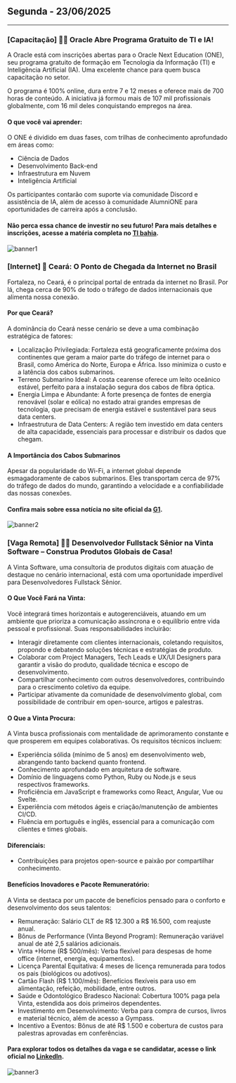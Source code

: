 ## Segunda - 23/06/2025

___

### [Capacitação] 🧑‍🎓 Oracle Abre Programa Gratuito de TI e IA!

A Oracle está com inscrições abertas para o Oracle Next Education (ONE), seu programa gratuito de formação em Tecnologia da Informação (TI) e Inteligência Artificial (IA). Uma excelente chance para quem busca capacitação no setor.

O programa é 100% online, dura entre 7 e 12 meses e oferece mais de 700 horas de conteúdo. A iniciativa já formou mais de 107 mil profissionais globalmente, com 16 mil deles conquistando empregos na área.

#### O que você vai aprender:
O ONE é dividido em duas fases, com trilhas de conhecimento aprofundado em áreas como:
- Ciência de Dados
- Desenvolvimento Back-end
- Infraestrutura em Nuvem
- Inteligência Artificial

Os participantes contarão com suporte via comunidade Discord e assistência de IA, além de acesso à comunidade AlumniONE para oportunidades de carreira após a conclusão.

#### Não perca essa chance de investir no seu futuro! Para mais detalhes e inscrições, acesse a matéria completa no [TI bahia](tibahia.com/educacao/oracle-abre-inscricoes-para-o-seu-programa-gratuito-de-formacao-em-ti-e-ia/).

![banner1](imagens/01_2306.png)

### [Internet] 🛜 Ceará: O Ponto de Chegada da Internet no Brasil

Fortaleza, no Ceará, é o principal portal de entrada da internet no Brasil. Por lá, chega cerca de 90% de todo o tráfego de dados internacionais que alimenta nossa conexão.

#### Por que Ceará?
A dominância do Ceará nesse cenário se deve a uma combinação estratégica de fatores:
- Localização Privilegiada: Fortaleza está geograficamente próxima dos continentes que geram a maior parte do tráfego de internet para o Brasil, como América do Norte, Europa e África. Isso minimiza o custo e a latência dos cabos submarinos.
- Terreno Submarino Ideal: A costa cearense oferece um leito oceânico estável, perfeito para a instalação segura dos cabos de fibra óptica.
- Energia Limpa e Abundante: A forte presença de fontes de energia renovável (solar e eólica) no estado atrai grandes empresas de tecnologia, que precisam de energia estável e sustentável para seus data centers.
- Infraestrutura de Data Centers: A região tem investido em data centers de alta capacidade, essenciais para processar e distribuir os dados que chegam.

#### A Importância dos Cabos Submarinos
Apesar da popularidade do Wi-Fi, a internet global depende esmagadoramente de cabos submarinos. Eles transportam cerca de 97% do tráfego de dados do mundo, garantindo a velocidade e a confiabilidade das nossas conexões.

#### Confira mais sobre essa notícia no site oficial da [G1](https://g1.globo.com/tecnologia/noticia/2025/06/21/por-que-90-dos-dados-de-internet-que-chegam-ao-brasil-passam-por-essa-praia-do-ceara.ghtml).

![banner2](imagens/02_2306.png)


### [Vaga Remota] 🧑‍💻 Desenvolvedor Fullstack Sênior na Vinta Software – Construa Produtos Globais de Casa!

A Vinta Software, uma consultoria de produtos digitais com atuação de destaque no cenário internacional, está com uma oportunidade imperdível para Desenvolvedores Fullstack Sênior.

#### O Que Você Fará na Vinta:
Você integrará times horizontais e autogerenciáveis, atuando em um ambiente que prioriza a comunicação assíncrona e o equilíbrio entre vida pessoal e profissional. Suas responsabilidades incluirão:
- Interagir diretamente com clientes internacionais, coletando requisitos, propondo e debatendo soluções técnicas e estratégias de produto.
- Colaborar com Project Managers, Tech Leads e UX/UI Designers para garantir a visão do produto, qualidade técnica e escopo de desenvolvimento.
- Compartilhar conhecimento com outros desenvolvedores, contribuindo para o crescimento coletivo da equipe.
- Participar ativamente da comunidade de desenvolvimento global, com possibilidade de contribuir em open-source, artigos e palestras.

#### O Que a Vinta Procura:
A Vinta busca profissionais com mentalidade de aprimoramento constante e que prosperem em equipes colaborativas. Os requisitos técnicos incluem:
- Experiência sólida (mínimo de 5 anos) em desenvolvimento web, abrangendo tanto backend quanto frontend.
- Conhecimento aprofundado em arquitetura de software.
- Domínio de linguagens como Python, Ruby ou Node.js e seus respectivos frameworks.
- Proficiência em JavaScript e frameworks como React, Angular, Vue ou Svelte.
- Experiência com métodos ágeis e criação/manutenção de ambientes CI/CD.
- Fluência em português e inglês, essencial para a comunicação com clientes e times globais.

#### Diferenciais:
- Contribuições para projetos open-source e paixão por compartilhar conhecimento.

#### Benefícios Inovadores e Pacote Remuneratório:
A Vinta se destaca por um pacote de benefícios pensado para o conforto e desenvolvimento dos seus talentos:
- Remuneração: Salário CLT de R$ 12.300 a R$ 16.500, com reajuste anual.
- Bônus de Performance (Vinta Beyond Program): Remuneração variável anual de até 2,5 salários adicionais.
- Vinta +Home (R$ 500/mês): Verba flexível para despesas de home office (internet, energia, equipamentos).
- Licença Parental Equitativa: 4 meses de licença remunerada para todos os pais (biológicos ou adotivos).
- Cartão Flash (R$ 1.100/mês): Benefícios flexíveis para uso em alimentação, refeição, mobilidade, entre outros.
- Saúde e Odontológico Bradesco Nacional: Cobertura 100% paga pela Vinta, estendida aos dois primeiros dependentes.
- Investimento em Desenvolvimento: Verba para compra de cursos, livros e material técnico, além de acesso a Gympass.
- Incentivo a Eventos: Bônus de até R$ 1.500 e cobertura de custos para palestras aprovadas em conferências.

#### Para explorar todos os detalhes da vaga e se candidatar, acesse o link oficial no [LinkedIn](https://www.linkedin.com/jobs/view/4245147693).

![banner3](imagens/03_2306.png)